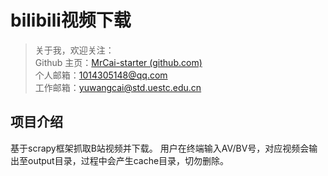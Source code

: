 # bilibili视频下载

> 关于我，欢迎关注：  
> Github 主页：[MrCai-starter (github.com)](https://github.com/MrCai-starter)  
> 个人邮箱：1014305148@qq.com  
> 工作邮箱：yuwangcai@std.uestc.edu.cn

## 项目介绍

基于scrapy框架抓取B站视频并下载。
用户在终端输入AV/BV号，对应视频会输出至output目录，过程中会产生cache目录，切勿删除。
